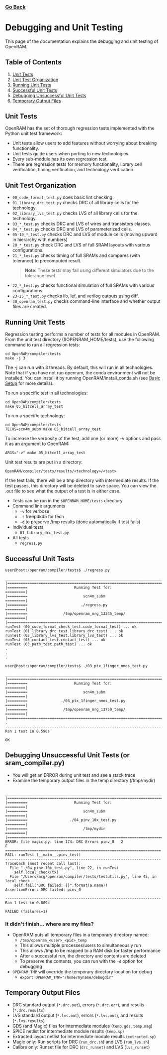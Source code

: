### [Go Back](./index.md#table-of-contents)

# Debugging and Unit Testing
This page of the documentation explains the debugging and unit testing of OpenRAM.



## Table of Contents
1. [Unit Tests](#unit-tests)
1. [Unit Test Organization](#unit-test-organization)
1. [Running Unit Tests](#running-unit-tests)
1. [Successful Unit Tests](#successful-unit-tests)
1. [Debugging Unsuccessful Unit Tests](#debugging-unsuccessful-unit-tests-or-sram_compilerpy)
1. [Temporary Output Files](#temporary-output-files)



## Unit Tests
OpenRAM has the set of thorough regression tests implemented with the Python unit test framework:
* Unit tests allow users to add features without worrying about breaking functionality. 
* Unit tests guide users when porting to new technologies. 
* Every sub-module has its own regression test. 
* There are regression tests for memory functionality, library cell verification, timing verification, and technology verification.



## Unit Test Organization
* `00_code_format_test.py` does basic lint checking.
* `01_library_drc_test.py` checks DRC of all library cells for the technology.
* `02_library_lvs_test.py` checks LVS of all library cells for the technology.
* `03_*_test.py` checks DRC and LVS of wires and transistors classes.
* `04_*_test.py` checks DRC and LVS of parameterized cells.
* `05-19_*_test.py` checks DRC and LVS of module cells (moving upward in hierarchy with numbers)
* `20_*_test.py` check DRC and LVS of full SRAM layouts with various configurations.
* `21_*_test.py` checks timing of full SRAMs and compares (with tolerance) to precomputed result.
    > **Note**: These tests may fail using different simulators due to the tolerance level.
* `22_*_test.py` checks functional simulation of full SRAMs with various configurations.
* `23-25_*_test.py` checks lib, lef, and verilog outputs using diff.
* `30_openram_test.py` checks command-line interface and whether output files are created.



## Running Unit Tests

Regression testing  performs a number of tests for all modules in OpenRAM.
From the unit test directory ($OPENRAM\_HOME/tests),
use the following command to run all regression tests:

```
cd OpenRAM/compiler/tests
make -j 3
```
The -j can run with 3 threads. By default, this will run in all technologies. Note that if you have not run openram, the conda environment will not be installed. You can install it by running OpenRAM/install_conda.sh (see [Basic Setup](basic_setup.md#anaconda) for more details).

To run a specific test in all technologies:
```
cd OpenRAM/compiler/tests
make 05_bitcell_array_test
```
To run a specific technology:
```
cd OpenRAM/compiler/tests
TECHS=scn4m_subm make 05_bitcell_array_test
```

To increase the verbosity of the test, add one (or more) -v options and
pass it as an argument to OpenRAM:
```
ARGS="-v" make 05_bitcell_array_test
```

Unit test results are put in a directory:
```
OpenRAM/compiler/tests/results/<technology>/<test>
```
If the test fails, there will be a tmp directory with intermediate results.
If the test passes, this directory will be deleted to save space.
You can view the .out file to see what the output of a test is in either case.
* Tests can be run in the `$OPENRAM_HOME/tests` directory
* Command line arguments 
    * `-v` for verbose
    * `-t` freepdk45 for tech
    * `-d` to preserve /tmp results (done automatically if test fails)
* Individual tests
    * `01_library_drc_test.py`
* All tests
    * `regress.py`


## Successful Unit Tests
```console
user@host:/openram/compiler/tests$ ./regress.py
 ______________________________________________________________________________ 
|==============================================================================|
|=========                     Running Test for:                      =========|
|=========                         scn4m_subm                         =========|
|=========                        ./regress.py                        =========|
|=========                /tmp/openram_mrg_13245_temp/                =========|
|==============================================================================|
runTest (00_code_format_check_test.code_format_test) ... ok
runTest (01_library_drc_test.library_drc_test) ... ok
runTest (02_library_lvs_test.library_lvs_test) ... ok
runTest (03_contact_test.contact_test) ... ok
runTest (03_path_test.path_test) ... ok
.
.
.
```
```console
user@host:/openram/compiler/tests$ ./03_ptx_1finger_nmos_test.py
 ______________________________________________________________________________ 
|==============================================================================|
|=========                     Running Test for:                      =========|
|=========                         scn4m_subm                         =========|
|=========               ./03_ptx_1finger_nmos_test.py                =========|
|=========                /tmp/openram_mrg_13750_temp/                =========|
|==============================================================================|
.
----------------------------------------------------------------------
Ran 1 test in 0.596s

OK
```



## Debugging Unsuccessful Unit Tests (or sram\_compiler.py)
* You will get an ERROR during unit test and see a stack trace 
* Examine the temporary output files in the temp directory (/tmp/mydir)
```console
 _____________________________________________________________________________ 
|==============================================================================|
|=========                     Running Test for:                      =========|
|=========                         scn4m_subm                         =========|
|=========                   ./04_pinv_10x_test.py                    =========|
|=========                         /tmp/mydir                         =========|
|==============================================================================|
ERROR: file magic.py: line 174: DRC Errors pinv_0	2
F
======================================================================
FAIL: runTest (__main__.pinv_test)
----------------------------------------------------------------------
Traceback (most recent call last):
  File "./04_pinv_10x_test.py", line 22, in runTest
    self.local_check(tx)
  File "/Users/mrg/openram/compiler/tests/testutils.py", line 45, in local_check
    self.fail("DRC failed: {}".format(a.name))
AssertionError: DRC failed: pinv_0

----------------------------------------------------------------------
Ran 1 test in 0.609s

FAILED (failures=1)
```

### It didn't finish... where are my files?
* OpenRAM puts all temporary files in a temporary directory named:
    * `/tmp/openram_<user>_<pid>_temp`
    * This allows multiple processes/users to simultaneously run
    * This allows /tmp to be mapped to a RAM disk for faster performance
    * After a successful run, the directory and contents are deleted
    * To preserve the contents, you can run with the `-d` option for debugging
* `OPENRAM_TMP` will override the temporary directory location for debug
    * `export OPENRAM_TMP="/home/myname/debugdir"`



## Temporary Output Files
* DRC standard output (`*.drc.out`), errors (`*.drc.err`), and results (`*.drc.results`)
* LVS standard output (`*.lvs.out`), errors (`*.lvs.out`), and results (`*.lvs.results`)
* GDS (and Magic) files for intermediate modules (`temp.gds`, `temp.mag`)
* SPICE netlist for intermediate module results (`temp.sp`)
* Extracted layout netlist for intermediate module results (`extracted.sp`)
* Magic only: Run scripts for DRC (`run_drc.sh`) and LVS (`run_lvs.sh`)
* Calibre only: Runset file for DRC (`drc_runset`) and LVS (`lvs_runset`)




